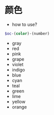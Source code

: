 # 颜色

- how to use?
```scss
$oc-(color)-(number)
```

- gray
- red
- pink
- grape
- violet
- indigo
- blue
- cyan
- teal
- green
- lime
- yellow
- orange